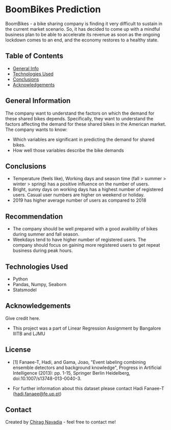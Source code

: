 # BoomBikes Prediction
BoomBikes - a bike sharing company is finding it very difficult to sustain in the current market scenario. So, it has decided to come up with a mindful business plan to be able to accelerate its revenue as soon as the ongoing lockdown comes to an end, and the economy restores to a healthy state.


## Table of Contents
* [General Info](#general-information)
* [Technologies Used](#technologies-used)
* [Conclusions](#conclusions)
* [Acknowledgements](#acknowledgements)


## General Information
The company want to understand the factors on which the demand for these shared bikes depends. Specifically, they want to understand the factors affecting the demand for these shared bikes in the American market. The company wants to know:

- Which variables are significant in predicting the demand for shared bikes.
- How well those variables describe the bike demands

## Conclusions
- Temperature (feels like), Working days and season time (fall > summer > winter > spring) has a positive influence on the number of users.
- Bright, sunny days on working days has a highest number of registered users. Casual user numbers are higher on weekend or holiday.
- 2019 has higher average number of users as compared to 2018

## Recommendation
- The company should be well prepared with a good avaibility of bikes during summer and fall season. 
- Weekdays tend to have higher number of registered users. The company should focus on gaining more registered users to get repeat business during peak hours.


## Technologies Used
- Python 
- Pandas, Numpy, Seaborn
- Statsmodel

<!-- As the libraries versions keep on changing, it is recommended to mention the version of library used in this project -->

## Acknowledgements
Give credit here.
- This project was a part of Linear Regression Assignment by Bangalore IIITB and LJMU


## License


- [1] Fanaee-T, Hadi, and Gama, Joao, "Event labeling combining ensemble detectors and background knowledge", Progress in Artificial Intelligence (2013): pp. 1-15, Springer Berlin Heidelberg, doi:10.1007/s13748-013-0040-3.
	
- For further information about this dataset please contact Hadi Fanaee-T (hadi.fanaee@fe.up.pt)

## Contact
Created by [Chirag Navadia](https://www.linkedin.com/in/cnavadia/) - feel free to contact me!
